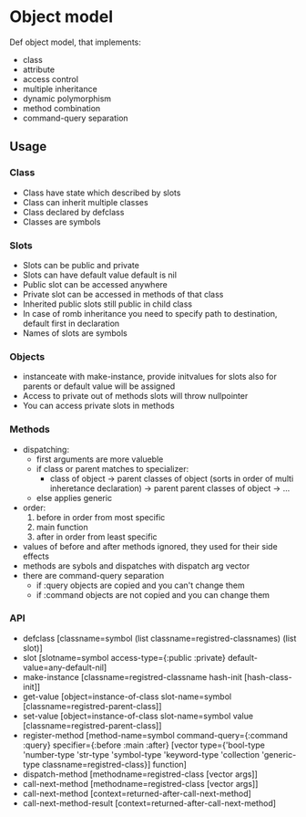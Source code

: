 # Object model

Def object model, that implements:

- class
- attribute 
- access control
- multiple inheritance
- dynamic polymorphism
- method combination
- command-query separation

## Usage

### Class

- Class have state which described by slots
- Class can inherit multiple classes
- Class declared by defclass
- Classes are symbols

### Slots

- Slots can be public and private
- Slots can have default value default is nil
- Public slot can be accessed anywhere
- Private slot can be accessed in methods of that class
- Inherited public slots still public in child class
- In case of romb inheritance you need to specify path to destination, default first in declaration
- Names of slots are symbols

### Objects

- instanceate with make-instance, provide initvalues for slots also for parents or default value will be assigned
- Access to private out of methods slots will throw nullpointer
- You can access private slots in methods

### Methods
- dispatching:
    - first arguments are more valueble
    - if class or parent matches to specializer:
        - class of object -> parent classes of object (sorts in order of multi inheretance declaration) -> parent parent classes of object -> ...
    - else applies generic
- order:
    1. before in order from most specific
    2. main function
    3. after in order from least specific
- values of before and after methods ignored, they used for their side effects
- methods are sybols and dispatches with dispatch arg vector
- there are command-query separation
    - if :query objects are copied and you can't change them
    - if :command objects are not copied and you can change them

### API
- defclass [classname=symbol (list classname=registred-classnames) (list slot)]
- slot [slotname=symbol access-type={:public :private} default-value=any-default-nil]
- make-instance [classname=registred-classname hash-init [hash-class-init]]
- get-value [object=instance-of-class slot-name=symbol [classname=registred-parent-class]]
- set-value [object=instance-of-class slot-name=symbol value [classname=registred-parent-class]]
- register-method [method-name=symbol command-query={:command :query} specifier={:before :main :after} [vector type={'bool-type 'number-type 'str-type 'symbol-type 'keyword-type 'collection 'generic-type classname=registred-class}] function]
- dispatch-method [methodname=registred-class [vector args]]
- call-next-method [methodname=registred-class [vector args]]
- call-next-method [context=returned-after-call-next-method]
- call-next-method-result [context=returned-after-call-next-method]


